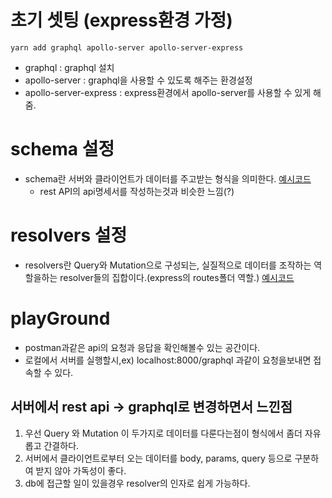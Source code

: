 # 초기 셋팅 (express환경 가정)

```
yarn add graphql apollo-server apollo-server-express
```

- graphql : graphql 설치
- apollo-server : graphql을 사용할 수 있도록 해주는 환경설정
- apollo-server-express : express환경에서 apollo-server를 사용할 수 있게 해줌.

# schema 설정

- schema란 서버와 클라이언트가 데이터를 주고받는 형식을 의미한다. [예시코드](https://github.com/gangpyono/express_react-practice/blob/main/server/src/schema/message.js)
  - rest API의 api명세서를 작성하는것과 비슷한 느낌(?)

# resolvers 설정

- resolvers란 Query와 Mutation으로 구성되는, 실질적으로 데이터를 조작하는 역할을하는 resolver들의 집합이다.(express의 routes폴더 역할.) [예시코드](https://github.com/gangpyono/express_react-practice/blob/main/server/src/resolvers/messages.js)

# playGround

- postman과같은 api의 요청과 응답을 확인해볼수 있는 공간이다.
- 로컬에서 서버를 실행할시,ex) localhost:8000/graphql 과같이 요청을보내면 접속할 수 있다.

## 서버에서 rest api -> graphql로 변경하면서 느낀점

1. 우선 Query 와 Mutation 이 두가지로 데이터를 다룬다는점이 형식에서 좀더 자유롭고 간결하다.
2. 서버에서 클라이언트로부터 오는 데이터를 body, params, query 등으로 구분하여 받지 않아 가독성이 좋다.
3. db에 접근할 일이 있을경우 resolver의 인자로 쉽게 가능하다.
